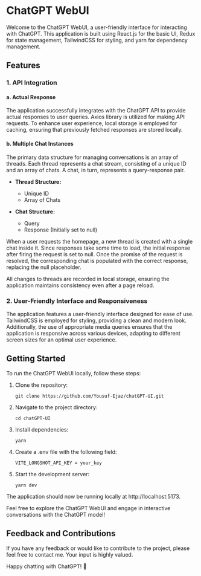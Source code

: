 
# ChatGPT WebUI

Welcome to the ChatGPT WebUI, a user-friendly interface for interacting with ChatGPT. This application is built using React.js for the basic UI, Redux for state management, TailwindCSS for styling, and yarn for dependency management.

## Features

### 1. API Integration

#### a. Actual Response

The application successfully integrates with the ChatGPT API to provide actual responses to user queries. Axios library is utilized for making API requests. To enhance user experience, local storage is employed for caching, ensuring that previously fetched responses are stored locally.

#### b. Multiple Chat Instances

The primary data structure for managing conversations is an array of threads. Each thread represents a chat stream, consisting of a unique ID and an array of chats. A chat, in turn, represents a query-response pair.

- **Thread Structure:**
  - Unique ID
  - Array of Chats

- **Chat Structure:**
  - Query
  - Response (Initially set to null)

When a user requests the homepage, a new thread is created with a single chat inside it. Since responses take some time to load, the initial response after firing the request is set to null. Once the promise of the request is resolved, the corresponding chat is populated with the correct response, replacing the null placeholder.

All changes to threads are recorded in local storage, ensuring the application maintains consistency even after a page reload.

### 2. User-Friendly Interface and Responsiveness

The application features a user-friendly interface designed for ease of use. TailwindCSS is employed for styling, providing a clean and modern look. Additionally, the use of appropriate media queries ensures that the application is responsive across various devices, adapting to different screen sizes for an optimal user experience.

## Getting Started

To run the ChatGPT WebUI locally, follow these steps:

1. Clone the repository:
   ```
   git clone https://github.com/Yousuf-Ejaz/chatGPT-UI.git
   ```
2.  Navigate to the project directory:    
    ```
    cd chatGPT-UI
    ``` 
    
3.  Install dependencies:        
    ```
    yarn
    ```
 4. Create a .env file with the following field:        
    ```
    VITE_LONGSHOT_API_KEY = your_key
    ``` 
4.  Start the development server:    
    ```
    yarn dev
    ``` 
    

The application should now be running locally at http://localhost:5173.

Feel free to explore the ChatGPT WebUI and engage in interactive conversations with the ChatGPT model!

## Feedback and Contributions

If you have any feedback or would like to contribute to the project, please feel free to contact me. Your input is highly valued.

Happy chatting with ChatGPT! 🚀
